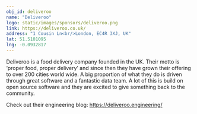 ```yaml
---
obj_id: deliveroo
name: "Deliveroo"
logo: static/images/sponsors/deliveroo.png
link: https://deliveroo.co.uk/
address: "1 Cousin Ln<br/>London, EC4R 3XJ, UK"
lat: 51.5101095
lng: -0.0932817
---
```


Deliveroo is a food delivery company founded in the UK. Their motto is ‘proper food, proper delivery’
and since then they have grown their offering to over 200 cities world wide. A big proportion of what
they do is driven through great software and a fantastic data team. A lot of this is build on open source
software and they are excited to give something back to the community.

Check out their engineering blog: <a href="https://deliveroo.engineering/">https://deliveroo.engineering/</a>
